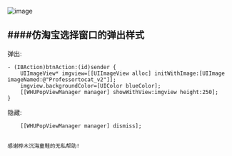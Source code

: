 ![image](https://github.com/tiger8888/WHUCalendar/blob/master/WHUPopView_Demo.gif)

####仿淘宝选择窗口的弹出样式
---
弹出:
```objc
- (IBAction)btnAction:(id)sender {
    UIImageView* imgview=[[UIImageView alloc] initWithImage:[UIImage imageNamed:@"Professortocat_v2"]];
    imgview.backgroundColor=[UIColor blueColor];
    [[WHUPopViewManager manager] showWithView:imgview height:250];
}
```

隐藏:
```objc
    [[WHUPopViewManager manager] dismiss];
```




```

感谢桦木沉海童鞋的无私帮助!
